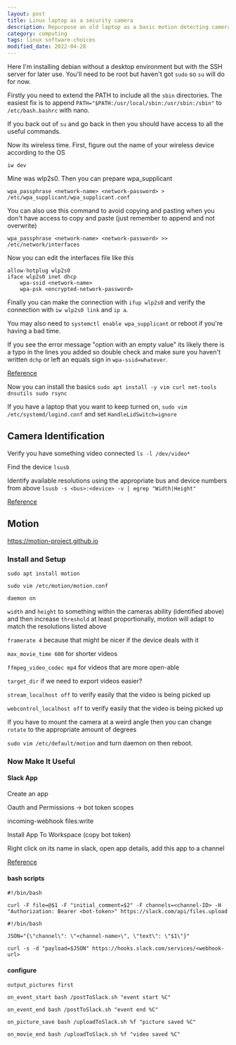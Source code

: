 ```yaml
---
layout: post
title: Linux laptop as a security camera
description: Repurpose an old laptop as a basic motion detecting camera
category: computing
tags: linux software-choices
modified_date: 2022-04-28
---
```


Here I'm installing debian without a desktop environment but with the SSH server for later use. You'll need to be root but haven't got `sudo` so `su` will do for now.

Firstly you need to extend the PATH to include all the `sbin` directories. The easiest fix is to append `PATH="$PATH:/usr/local/sbin:/usr/sbin:/sbin"` to `/etc/bash.bashrc` with nano.

If you back out of `su` and go back in then you should have access to all the useful commands.

Now its wireless time. First, figure out the name of your wireless device according to the OS

`iw dev`

Mine was wlp2s0. Then you can prepare wpa_supplicant

`wpa_passphrase <network-name> <network-password> > /etc/wpa_supplicant/wpa_supplicant.conf`

You can also use this command to avoid copying and pasting when you don't have access to copy and paste (just remember to append and not overwrite)

`wpa_passphrase <network-name> <network-password> >> /etc/network/interfaces`

Now you can edit the interfaces file like this

```
allow-hotplug wlp2s0
iface wlp2s0 inet dhcp
	wpa-ssid <network-name>
	wpa-psk <encrypted-network-password>
```

Finally you can make the connection with `ifup wlp2s0` and verify the connection with `iw wlp2s0 link` and `ip a`.

You may also need to `systemctl enable wpa_supplicant` or reboot if you're having a bad time.

If you see the error message "option with an empty value" its likely there is a typo in the lines you added so double check and make sure you haven't written `dchp` or left an equals sign in `wpa-ssid=whatever`.

[Reference](https://wiki.debian.org/WiFi/HowToUse)

Now you can install the basics `sudo apt install -y vim curl net-tools dnsutils sudo rsync`

If you have a laptop that you want to keep turned on, `sudo vim /etc/systemd/logind.conf` and set `HandleLidSwitch=ignore`

## Camera Identification

Verify you have something video connected `ls -l /dev/video*`

Find the device `lsusb`

Identify available resolutions using the appropriate bus and device numbers from above `lsusb -s <bus>:<device> -v | egrep "Width|Height"`

[Reference](http://www.netinstructions.com/automating-picture-capture-using-webcams-on-linuxubuntu/)

## Motion

https://motion-project.github.io

### Install and Setup

`sudo apt install motion`

`sudo vim /etc/motion/motion.conf`

`daemon on`

`width` and `height` to something within the cameras ability (identified above) and then increase `threshold` at least proportionally, motion will adapt to match the resolutions listed above

`framerate 4` because that might be nicer if the device deals with it

`max_movie_time 600` for shorter videos

`ffmpeg_video_codec mp4` for videos that are more open-able

`target_dir` if we need to export videos easier?

`stream_localhost off` to verify easily that the video is being picked up

`webcontrol_localhost off` to verify easily that the video is being picked up

If you have to mount the camera at a weird angle then you can change `rotate` to the appropriate amount of degrees

`sudo vim /etc/default/motion` and turn daemon on then reboot.

### Now Make It Useful

#### Slack App

Create an app

Oauth and Permissions -> bot token scopes

incoming-webhook
files:write

Install App To Workspace (copy bot token)

Right click on its name in slack, open app details, add this app to a channel

[Reference](https://dev.to/c0d3b0t/upload-and-publish-a-file-on-slack-channel-with-bash-i2e)

#### bash scripts

```
#!/bin/bash

curl -F file=@$1 -F "initial_comment=$2" -F channels=<channel-ID> -H "Authorization: Bearer <bot-token>" https://slack.com/api/files.upload
```

```
#!/bin/bash

JSON="{\"channel\": \"<channel-name>\", \"text\": \"$1\"}"

curl -s -d "payload=$JSON" https://hooks.slack.com/services/<webhook-url>
```

#### configure

`output_pictures first`

`on_event_start bash /postToSlack.sh "event start %C"`

`on_event_end bash /postToSlack.sh "event end %C"`

`on_picture_save bash /uploadToSlack.sh %f "picture saved %C"`

`on_movie_end bash /uploadToSlack.sh %f "video saved %C"`
